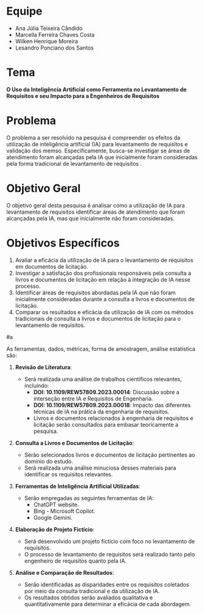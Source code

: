 # Equipe

* Ana Júlia Teixeira Cândido
* Marcella Ferreira Chaves Costa
* Wilken Henrique Moreira
* Lesandro Ponciano dos Santos

# Tema

**O Uso da Inteligência Artificial como Ferramenta no Levantamento de Requisitos e seu Impacto para a Engenheiros de Requisitos**

# Problema

O problema a ser resolvido na pesquisa é compreender os efeitos da utilização de inteligência artificial (IA) para levantamento de requisitos e validação dos memso. Especificamente, busca-se investigar se áreas de atendimento foram alcançadas pela IA que inicialmente foram consideradas pela forma tradicional de levantamento de requisitos .

# Objetivo Geral

O objetivo geral desta pesquisa é analisar como a utilização de IA para levantamento de requisitos identificar áreas de atendimento que foram alcançadas pela IA, mas que inicialmente não foram consideradas.


# Objetivos Específicos

1. Avaliar a eficácia da utilização de IA para o levantamento de requisitos em documentos de licitação.
2. Investigar a satisfação dos profissionais responsáveis pela consulta a livros e documentos de licitação em relação à integração de IA nesse processo.
3. Identificar áreas de requisitos abordadas pela IA que não foram inicialmente consideradas durante a consulta a livros e documentos de licitação.
4. Comparar os resultados e eficácia da utilização de IA com os métodos tradicionais de consulta a livros e documentos de licitação para o levantamento de requisitos.

#a

As ferramentas, dados, métricas, forma de amostragem, análise estatística são:

1. **Revisão de Literatura**:
   - Será realizada uma análise de trabalhos científicos relevantes, incluindo:
     - **DOI: 10.1109/REW57809.2023.00014**: Discussão sobre a interseção entre IA e Requisitos de Engenharia.
     - **DOI: 10.1109/REW57809.2023.00018**: Impacto das diferentes técnicas de IA na prática da engenharia de requisitos.
     - Livros e documentos relacionados à engenharia de requisitos e licitação serão consultados para embasar teoricamente a pesquisa.

2. **Consulta a Livros e Documentos de Licitação**:
   - Serão selecionados livros e documentos de licitação pertinentes ao domínio do estudo.
   - Será realizada uma análise minuciosa desses materiais para identificar os requisitos relevantes.

3. **Ferramentas de Inteligência Artificial Utilizadas**:
   - Serão empregadas as seguintes ferramentas de IA:
     - ChatGPT website.
     - Bing - Microsoft Copilot.
     - Google Gemini.

4. **Elaboração de Projeto Fictício**:
   - Será desenvolvido um projeto fictício com foco no levantamento de requisitos.
   - O processo de levantamento de requisitos será realizado tanto pelo engenheiro de requisitos quanto pela IA.

5. **Análise e Comparação de Resultados**:
   - Serão identificadas as disparidades entre os requisitos coletados por meio da consulta tradicional e da utilização de IA.
   - Os resultados obtidos serão avaliados qualitativa e quantitativamente para determinar a eficácia de cada abordagem.
